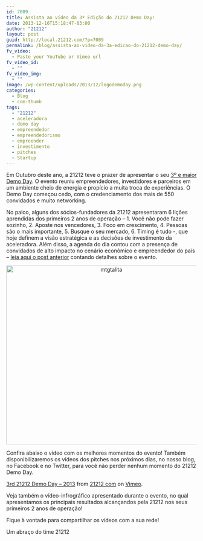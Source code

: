 ```yaml
---
id: 7009
title: Assista ao vídeo da 3ª Edição do 21212 Demo Day!
date: 2013-12-16T15:18:47-03:00
author: "21212"
layout: post
guid: http://local.21212.com/?p=7009
permalink: /blog/assista-ao-video-da-3a-edicao-do-21212-demo-day/
fv_video:
  - Paste your YouTube or Vimeo url
fv_video_id:
  - ""
fv_video_img:
  - ""
image: /wp-content/uploads/2013/12/logodemoday.png
categories:
  - Blog
  - com-thumb
tags:
  - "21212"
  - aceleradora
  - demo day
  - empreendedor
  - empreendedorismo
  - empreender
  - investimento
  - pitches
  - Startup
---
```

<p dir="ltr">
  Em Outubro deste ano, a 21212 teve o prazer de apresentar o seu <a href="http://demoday.21212.com/" target="_blank">3º e maior Demo Day</a>. O evento reuniu empreendedores, investidores e parceiros em um ambiente cheio de energia e propício a muita troca de experiências. O Demo Day começou cedo, com o credenciamento dos mais de 550 convidados e muito networking.
</p>

<p dir="ltr">
  No palco, alguns dos sócios-fundadores da 21212 apresentaram 6 lições aprendidas dos primeiros 2 anos de operação &#8211; 1. Você não pode fazer sozinho, 2. Aposte nos vencedores, 3. Foco em crescimento, 4. Pessoas são o mais importante, 5. Busque o seu mercado, 6. Timing é tudo -, que hoje definem a visão estratégica e as decisões de investimento da aceleradora. Além disso, a agenda do dia contou com a presença de convidados de alto impacto no cenário econômico e empreendedor do país &#8211; <a href="http://local.21212.com/blog/check-out-the-third-21212-demo-day/" target="_blank">leia aqui o post anterior</a> contando detalhes sobre o evento.
</p>

<p style="text-align: center;">
  <img class="aligncenter size-full wp-image-7010" alt="mtgtalita" src="http://local.21212.com/wp-content/uploads/2013/12/mtgtalita.png" width="540" height="474" srcset="http://localhost:8080/wp-content/uploads/2013/12/mtgtalita.png 540w, http://localhost:8080/wp-content/uploads/2013/12/mtgtalita-300x263.png 300w" sizes="(max-width: 540px) 100vw, 540px" />
</p>

Confira abaixo o vídeo com os melhores momentos do evento! Também disponibilizaremos os vídeos dos pitches nos próximos dias, no nosso blog, no Facebook e no Twitter, para você não perder nenhum momento do 21212 Demo Day.

<p dir="ltr">
</p>

[3rd 21212 Demo Day &#8211; 2013](http://vimeo.com/82006939) from [21212 com](http://vimeo.com/by21212com) on [Vimeo](https://vimeo.com).

<p dir="ltr">
  Veja também o vídeo-infrográfico apresentado durante o evento, no qual apresentamos os principais resultados alcançandos pela 21212 nos seus primeiros 2 anos de operação!
</p>

<p dir="ltr">
</p>

<p dir="ltr">
  Fique à vontade para compartilhar os vídeos com a sua rede!
</p>

<p dir="ltr">
  Um abraço do time 21212
</p>

&nbsp;